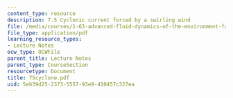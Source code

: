 ```yaml
---
content_type: resource
description: 7.5 Cyclonic current forced by a swirling wind
file: /media/courses/1-63-advanced-fluid-dynamics-of-the-environment-fall-2002/5eb39d252373555793e9410457c327ea_75cyclone.pdf
file_type: application/pdf
learning_resource_types:
- Lecture Notes
ocw_type: OCWFile
parent_title: Lecture Notes
parent_type: CourseSection
resourcetype: Document
title: 75cyclone.pdf
uid: 5eb39d25-2373-5557-93e9-410457c327ea
---
```

